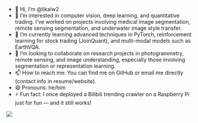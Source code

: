 - 👋 Hi, I’m @likaiw2  
- 👀 I’m interested in computer vision, deep learning, and quantitative trading. I’ve worked on projects involving medical image segmentation, remote sensing segmentation, and underwater image style transfer.  
- 🌱 I’m currently learning advanced techniques in PyTorch, reinforcement learning for stock trading (JoinQuant), and multi-modal models such as EarthVQA.  
- 💞️ I’m looking to collaborate on research projects in photogrammetry, remote sensing, and image understanding, especially those involving segmentation or representation learning.  
- 📫 How to reach me: You can find me on GitHub or email me directly (contact info in resume/website).  
- 😄 Pronouns: he/him  
- ⚡ Fun fact: I once deployed a Bilibili trending crawler on a Raspberry Pi just for fun — and it still works!  

<img align="center" src="https://github-readme-stats.vercel.app/api/wakatime?username={likaiw2}&theme=transparent&hide_border=true&layout=compact&langs_count=22" />
